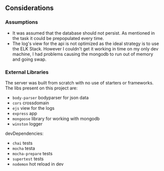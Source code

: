 Considerations
----------
### Assumptions
 - It was assumed that the database should not persist. As mentioned in the task it could be prepopulated every time.
 - The log's view for the api is not optimized as the ideal strategy is to use the ELK Stack. However I couldn't get it working in time on my only dev machine, I had problems causing the mongodb to run out of memory and going swap.

### External Libraries
The server was built from scratch with no use of starters or frameworks.
The libs present on this project are:
- `body-parser` bodyparser for json data   
- `cors` crossdomain  
- `ejs` view for the logs   
- `express` app  
- `mongoose` library for working with mongodb  
- `winston` logger  

devDependencies:
- `chai` tests   
- `mocha` testa  
- `mocha-prepare` tests
- `supertest` tests  
- `nodemon` hot reload in dev
